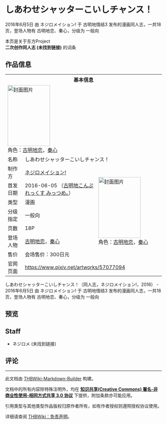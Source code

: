 # しあわせシャッターこいしチャンス！

<!-- source html: G:\repos\THBWiki-Markdown-Builder\THBWikiMarkdown\Temp\main\6\6c\ns0%3A%E3%81%97%E3%81%82%E3%82%8F%E3%81%9B%E3%82%B7%E3%83%A3%E3%83%83%E3%82%BF%E3%83%BC%E3%81%93%E3%81%84%E3%81%97%E3%83%81%E3%83%A3%E3%83%B3%E3%82%B9%EF%BC%81.html -->

2016年6月5日 由 ネジロメイション! 于 古明地情结3 发布的漫画同人志，一共18页，登场人物有 古明地恋、秦心，分级为 一般向

本页是关于东方Project  
 **二次创作同人志 (未找到链接)** 的词条
## 作品信息

<table><tbody><tr><th colspan="3">基本信息</th></tr><tr><td class="cover-artwork-mobile" colspan="2"><a href="./文件-しあわせシャッターこいしチャンス！封面.jpg.md" class="image" title="封面图片"><img alt="封面图片" src="https://upload.thwiki.cc/thumb/7/7b/%E3%81%97%E3%81%82%E3%82%8F%E3%81%9B%E3%82%B7%E3%83%A3%E3%83%83%E3%82%BF%E3%83%BC%E3%81%93%E3%81%84%E3%81%97%E3%83%81%E3%83%A3%E3%83%B3%E3%82%B9%EF%BC%81%E5%B0%81%E9%9D%A2.jpg/136px-%E3%81%97%E3%81%82%E3%82%8F%E3%81%9B%E3%82%B7%E3%83%A3%E3%83%83%E3%82%BF%E3%83%BC%E3%81%93%E3%81%84%E3%81%97%E3%83%81%E3%83%A3%E3%83%B3%E3%82%B9%EF%BC%81%E5%B0%81%E9%9D%A2.jpg" decoding="async" loading="lazy" width="136" height="196" srcset="https://upload.thwiki.cc/thumb/7/7b/%E3%81%97%E3%81%82%E3%82%8F%E3%81%9B%E3%82%B7%E3%83%A3%E3%83%83%E3%82%BF%E3%83%BC%E3%81%93%E3%81%84%E3%81%97%E3%83%81%E3%83%A3%E3%83%B3%E3%82%B9%EF%BC%81%E5%B0%81%E9%9D%A2.jpg/203px-%E3%81%97%E3%81%82%E3%82%8F%E3%81%9B%E3%82%B7%E3%83%A3%E3%83%83%E3%82%BF%E3%83%BC%E3%81%93%E3%81%84%E3%81%97%E3%83%81%E3%83%A3%E3%83%B3%E3%82%B9%EF%BC%81%E5%B0%81%E9%9D%A2.jpg 1.5x, https://upload.thwiki.cc/thumb/7/7b/%E3%81%97%E3%81%82%E3%82%8F%E3%81%9B%E3%82%B7%E3%83%A3%E3%83%83%E3%82%BF%E3%83%BC%E3%81%93%E3%81%84%E3%81%97%E3%83%81%E3%83%A3%E3%83%B3%E3%82%B9%EF%BC%81%E5%B0%81%E9%9D%A2.jpg/271px-%E3%81%97%E3%81%82%E3%82%8F%E3%81%9B%E3%82%B7%E3%83%A3%E3%83%83%E3%82%BF%E3%83%BC%E3%81%93%E3%81%84%E3%81%97%E3%83%81%E3%83%A3%E3%83%B3%E3%82%B9%EF%BC%81%E5%B0%81%E9%9D%A2.jpg 2x" data-file-width="630" data-file-height="910"></a><div class="cover-char">角色：<a href="./古明地恋.md" title="古明地恋">古明地恋</a>，<a href="./秦心.md" title="秦心">秦心</a></div></td>
</tr><tr><td class="label">名称</td><td colspan="2"> しあわせシャッターこいしチャンス！ </td></tr><tr><td class="label">制作方</td><td><a href="./ネジロメイション!.md" title="ネジロメイション!">ネジロメイション!</a></td><td class="cover-artwork" rowspan="7" style="min-width:196px;"><a href="./文件-しあわせシャッターこいしチャンス！封面.jpg.md" class="image" title="封面图片"><img alt="封面图片" src="https://upload.thwiki.cc/thumb/7/7b/%E3%81%97%E3%81%82%E3%82%8F%E3%81%9B%E3%82%B7%E3%83%A3%E3%83%83%E3%82%BF%E3%83%BC%E3%81%93%E3%81%84%E3%81%97%E3%83%81%E3%83%A3%E3%83%B3%E3%82%B9%EF%BC%81%E5%B0%81%E9%9D%A2.jpg/136px-%E3%81%97%E3%81%82%E3%82%8F%E3%81%9B%E3%82%B7%E3%83%A3%E3%83%83%E3%82%BF%E3%83%BC%E3%81%93%E3%81%84%E3%81%97%E3%83%81%E3%83%A3%E3%83%B3%E3%82%B9%EF%BC%81%E5%B0%81%E9%9D%A2.jpg" decoding="async" loading="lazy" width="136" height="196" srcset="https://upload.thwiki.cc/thumb/7/7b/%E3%81%97%E3%81%82%E3%82%8F%E3%81%9B%E3%82%B7%E3%83%A3%E3%83%83%E3%82%BF%E3%83%BC%E3%81%93%E3%81%84%E3%81%97%E3%83%81%E3%83%A3%E3%83%B3%E3%82%B9%EF%BC%81%E5%B0%81%E9%9D%A2.jpg/203px-%E3%81%97%E3%81%82%E3%82%8F%E3%81%9B%E3%82%B7%E3%83%A3%E3%83%83%E3%82%BF%E3%83%BC%E3%81%93%E3%81%84%E3%81%97%E3%83%81%E3%83%A3%E3%83%B3%E3%82%B9%EF%BC%81%E5%B0%81%E9%9D%A2.jpg 1.5x, https://upload.thwiki.cc/thumb/7/7b/%E3%81%97%E3%81%82%E3%82%8F%E3%81%9B%E3%82%B7%E3%83%A3%E3%83%83%E3%82%BF%E3%83%BC%E3%81%93%E3%81%84%E3%81%97%E3%83%81%E3%83%A3%E3%83%B3%E3%82%B9%EF%BC%81%E5%B0%81%E9%9D%A2.jpg/271px-%E3%81%97%E3%81%82%E3%82%8F%E3%81%9B%E3%82%B7%E3%83%A3%E3%83%83%E3%82%BF%E3%83%BC%E3%81%93%E3%81%84%E3%81%97%E3%83%81%E3%83%A3%E3%83%B3%E3%82%B9%EF%BC%81%E5%B0%81%E9%9D%A2.jpg 2x" data-file-width="630" data-file-height="910"></a><div class="cover-char">角色：<a href="./古明地恋.md" title="古明地恋">古明地恋</a>，<a href="./秦心.md" title="秦心">秦心</a></div></td>
</tr><tr><td class="label">首发日期</td><td>2016-06-05&#160;（<a href="/展会作品列表?e=%E5%8F%A4%E6%98%8E%E5%9C%B0%E6%83%85%E7%BB%93%233">古明地こんぷれっくす みっつめ。</a>）</td></tr><tr><td class="label">类型</td><td>漫画</td></tr><tr><td class="label">分级指定</td><td>一般向</td></tr><tr><td class="label">页数</td><td>18P</td></tr><tr><td class="label">登场人物</td><td><a href="./古明地恋.md" title="古明地恋">古明地恋</a>，<a href="./秦心.md" title="秦心">秦心</a></td></tr><tr><td class="label">售价</td><td>会场售价：300日元</td></tr>
<tr><td class="label">官网页面</td><td colspan="2"><a rel="nofollow" class="external free" href="https://www.pixiv.net/artworks/57077094">https://www.pixiv.net/artworks/57077094</a></td></tr></tbody></table>

しあわせシャッターこいしチャンス！（同人志，ネジロメイション!，2016） - 2016年6月5日 由 ネジロメイション! 于 古明地情结3 发布的漫画同人志，一共18页，登场人物有 古明地恋、秦心，分级为 一般向
## 预览
## Staff
- ネジロメ (未找到链接)

## 评论




---

此文档由 [THBWiki-Markdown-Builder](https://github.com/Delsin-Yu/THBWiki-Markdown-Builder) 构建。

文档中的所有内容除特殊注明外，均在 [**知识共享(Creative Commons) 署名-非商业性使用-相同方式共享 3.0 协议**](https://creativecommons.org/licenses/by-sa/3.0/deed.zh-hans) 下提供，附加条款亦可能应用。

引用类型与其他类型作品版权归原作者所有，如有作者授权则遵照授权协议使用。

详细请查阅 [THBWiki：免责声明](https://thbwiki.cc/THBWiki:%E5%85%8D%E8%B4%A3%E5%A3%B0%E6%98%8E)。

